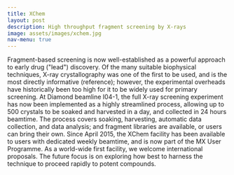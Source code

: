 ```yaml
---
title: XChem
layout: post
description: High throughput fragment screening by X-rays
image: assets/images/xchem.jpg
nav-menu: true
---
```



Fragment-based screening is now well-established as a powerful approach to early drug ("lead") discovery.  Of the many suitable biophysical techniques, X-ray crystallography was one of the first to be used, and is the most directly informative (reference);  however, the experimental overheads have historically been too high for it to be widely used for primary screening.
At Diamond beamline I04-1, the full X-ray screening experiment has now been implemented as a highly streamlined process, allowing up to 500 crystals to be soaked and harvested in a day, and collected in 24 hours beamtime.  The process covers soaking, harvesting, automatic data collection, and data analysis; and fragment libraries are available, or users can bring their own.
Since April 2015, the XChem facility has been available to users with dedicated weekly beamtime, and is now part of the MX User Programme. As a world-wide first facility, we welcome international proposals.  The future focus is on exploring how best to harness the technique to proceed rapidly to potent compounds.